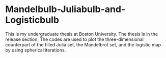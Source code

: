 # Mandelbulb-Juliabulb-and-Logisticbulb

This is my undergraduate thesis at Boston University. The thesis is in the release section. The codes are used to plot the three-dimensional counterpart of the filled Julia set, the Mandelbrot set, and the logistic map by using spherical iterations.
